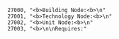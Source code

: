 ﻿```text
27000, "<b>Building Node:<b>\n"
27001, "<b>Technology Node:<b>\n"
27002, "<b>Unit Node:<b>\n"
27003, "<b>\n\nRequires:"
```